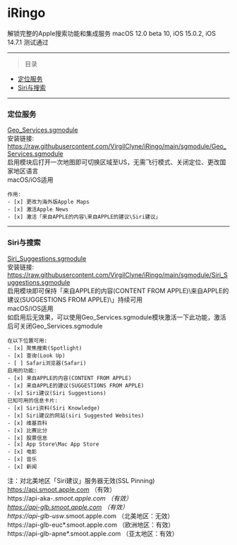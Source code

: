 # iRingo
解锁完整的Apple搜索功能和集成服务 
macOS 12.0 beta 10, iOS 15.0.2, iOS 14.7.1 测试通过  

---

> 目录  

* [定位服务](#Location%20Services)  
* [Siri与搜索](#Siri%20&amp;%20Search)    

---

### <a id="Location Services"> 定位服务 </a>    
[Geo_Services.sgmodule](./sgmodule/Geo_Services.sgmodule " Rewrite Apple Geo Services Country Code")   
安装链接: https://raw.githubusercontent.com/VirgilClyne/iRingo/main/sgmodule/Geo_Services.sgmodule   
启用模块后打开一次地图即可切换区域至US，无需飞行模式、关闭定位、更改国家地区语言   
macOS/iOS适用  
   
    作用:  
    - [x] 更改为海外版Apple Maps    
    - [x] 激活Apple News    
    - [x] 激活「来自APPLE的内容\来自APPLE的建议\Siri建议」   

---

### <a id="Siri & Search"> Siri与搜索 </a>  
[Siri_Suggestions.sgmodule](./sgmodule/Siri_Suggestions.sgmodule " Location-Based Siri Suggestions for Spotlight & Look Up & Safari")  
安装链接: https://raw.githubusercontent.com/VirgilClyne/iRingo/main/sgmodule/Siri_Suggestions.sgmodule  
启用模块即可保持「来自APPLE的内容(CONTENT FROM APPLE)\来自APPLE的建议(SUGGESTIONS FROM APPLE)\」持续可用   
macOS/iOS适用  
如启用后无效果，可以使用Geo_Services.sgmodule模块激活一下此功能，激活后可关闭Geo_Services.sgmodule  

    在以下位置可用: 
    - [x] 聚焦搜索(Spotlight)
    - [x] 查询(Look Up)
    - [ ] Safari浏览器(Safari)
    启用的功能:  
    - [x] 来自APPLE的内容(CONTENT FROM APPLE)
    - [x] 来自APPLE的建议(SUGGESTIONS FROM APPLE)
    - [x] Siri建议(Siri Suggestions)
    已知可用的信息卡片:  
    - [x] Siri资料(Siri Knowledge)  
    - [x] Siri建议的网站(siri Suggested Websites)   
    - [x] 维基百科  
    - [x] 比赛比分  
    - [x] 股票信息
    - [x] App Store\Mac App Store   
    - [x] 电影  
    - [x] 音乐  
    - [x] 新闻  
注：对北美地区「Siri建议」服务器无效(SSL Pinning)  
https://api.smoot.apple.com             （有效）  
https://api-aka-*.smoot.apple.com       （有效）  
https://api-glb.smoot.apple.com         （有效）  
https://api-glb-usw*.smoot.apple.com    （北美地区：无效）  
https://api-glb-euc*.smoot.apple.com    （欧洲地区：有效）  
https://api-glb-apne*.smoot.apple.com   （亚太地区：有效）  